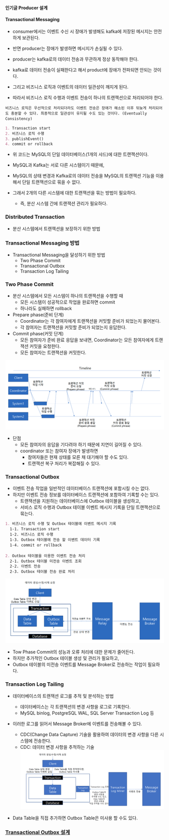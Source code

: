 #### 인기글 Producer 설계

#### Transactional Messaging
- consumer에서는 이벤트 수신 시 장애가 발생해도 kafka에 저장된 메시지는 안전하게 보관된다.
- 반면 producer는 장애가 발생하면 메시지가 손실될 수 있다.

- producer는 kafka로의 데이터 전송과 무관하게 정상 동작해야 한다.
- kafka로 데이터 전송이 실패한다고 해서 product에 장애가 전파되면 안되는 것이다.
- 그리고 비즈니스 로직과 이벤트의 데이터 일관성이 깨지게 된다.

- 따라서 비즈니스 로직 수행과 이벤트 전송이 하나의 트랜잭션으로 처리되어야 한다.

``비즈니스 로직은 우선적으로 처리되더라도 이벤트 전송은 장애가 해소된 이후 뒤늦게 처리되어도 충분할 수 있다.
최종적으로 일관성이 유지될 수도 있는 것이다. (Eventually Consistency)``

```markdown
1. Transaction start
2. 비즈니스 로직 수행
3. publishEvent()
4. commit or rollback
```

- 위 코드는 MySQL의 단일 데이터베이스(1개의 샤드)에 대한 트랜잭션이다.
- MySQL과 Kafka는 서로 다른 시스템이기 때문에,
- MySQL의 상태 변경과 Kafka로의 데이터 전송을 MySQL의 트랜잭션 기능을 이용해서 단일 트랜잭션으로 묶을 수 없다.

- 그래서 2개의 다른 시스템에 대한 트랜잭션을 묶는 방법이 필요하다.
  - 즉, 분산 시스템 간에 트랜잭션 관리가 필요하다.

### Distributed Transaction
- 분산 시스템에서 트랜잭션을 보장하기 위한 방법

### Transactional Messaging 방법
- Transactional Messaging을 달성하기 위한 방법
  - Two Phase Commit
  - Transactional Outbox
  - Transaction Log Tailing

### Two Phase Commit
- 분산 시스템에서 모든 시스템이 하나의 트랜잭션을 수행할 때
  - 모든 시스템이 성공적으로 작업을 완료하면 commit
  - 하나라도 실패하면 rollback
- Prepare phase(준비 단계)
  - Coordinator는 각 참여자에게 트랜잭션을 커밋할 준비가 되었는지 물어본다.
  - 각 참여자는 트랜잭션을 커밋할 준비가 되었는지 응답한다.
- Commit phase(커밋 단계)
  - 모든 참여자가 준비 완료 응답을 보내면, Coordinator는 모든 참여자에게 트랜잭션 커밋을 요청한다.
  - 모든 참여자는 트랜잭션을 커밋한다.

![image_2.png](image_2.png)

- 단점
  - 모든 참여자의 응답을 기다려야 하기 때문에 지연이 길어질 수 있다.
  - coordinator 또는 참여자 장애가 발생하면
    - 참여자들은 현재 상태를 모른 채 대기해야 할 수도 있다.
    - 트랜잭션 복구 처리가 복잡해질 수 있다.

### Transactional Outbox
- 이벤트 전송 작업을 일반적인 데이터베이스 트랜잭션에 포함시킬 수는 없다.
- 하지만 이벤트 전송 정보를 데이터베이스 트랜잭션에 포함하여 기록할 수는 있다.
  - 트랜잭션을 지원하는 데이터베이스에 Outbox 테이블을 생성하고,
  - 서비스 로직 수행과 Outbox 테이블 이벤트 메시지 기록을 단일 트랜잭션으로 묶는다.

```markdown
1. 비즈니스 로직 수행 및 Outbox 테이블에 이벤트 메시지 기록
  1-1. Transaction start
  1-2. 비즈니스 로직 수행
  1-3. Outbox 테이블에 전송 할 이벤트 데이터 기록
  1-4. commit or rollback

2. Outbox 테이블을 이용한 이벤트 전송 처리
  2-1. Outbox 테이블 미전송 이벤트 조회
  2-2. 이벤트 전송
  2-3. Outbox 테이블 전송 완료 처리
```

![image_3.png](image_3.png)

- Tow Phase Commit의 성능과 오류 처리에 대한 문제가 줄어든다.
- 하지만 추가적인 Outbox 테이블 생성 및 관리가 필요하고,
- Outbox 테이블의 미전송 이벤트를 Message Broker로 전송하는 작업이 필요하다.

### Transaction Log Tailing
- 데이터베이스의 트랜잭션 로그를 추적 및 분석하는 방법
  - 데이터베이스는 각 트랜잭션의 변경 사항을 로그로 기록한다.
  - MySQL binlog, PostgreSQL WAL, SQL Server Transaction Log 등
- 이러한 로그를 읽어서 Message Broker에 이벤트를 전송해볼 수 있다.
  - CDC(Change Data Capture) 기술을 활용하여 데이터의 변경 사항을 다른 시스템에 전송한다.
  - CDC: 데이터 변경 사항을 추적하는 기술
![image_4.png](image_4.png)
  
- Data Table을 직접 추가하면 Outbox Table은 미사용 할 수도 있다.

### [Transactional Outbox 설계](outbox/README.md)